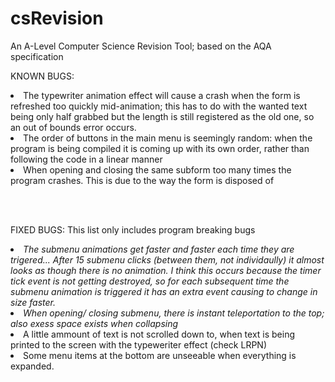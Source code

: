 # csRevision
An A-Level Computer Science Revision Tool; based on the AQA specification


KNOWN BUGS:
<li>The typewriter animation effect will cause a crash when the form is refreshed too quickly mid-animation; this has to do with the wanted text being only half grabbed but the length is still registered as the old one, so an out of bounds error occurs.</li>
<li>The order of buttons in the main menu is seemingly random: when the program is being compiled it is coming up with its own order, rather than following the code in a linear manner</li>
<li>When opening and closing the same subform too many times the program crashes. This is due to the way the form is disposed of</li>







<br></br>

FIXED BUGS: This list only includes program breaking bugs

<li><i>The submenu animations get faster and faster each time they are trigered... After 15 submenu clicks (between them, not individaully) it almost looks as though there is no animation. I think this occurs  because the timer tick event is not getting destroyed, so for each subsequent time the submenu animation is triggered it has an extra event causing to change in size faster.</i></li>
<li><i>When opening/ closing submenu, there is instant teleportation to the top; also exess space exists when collapsing</i></li>

<li>A little ammount of text is not scrolled down to, when text is being printed to the screen with the typeweriter effect (check LRPN)</li>

<li>Some menu items at the bottom are unseeable when everything is expanded.</li>
